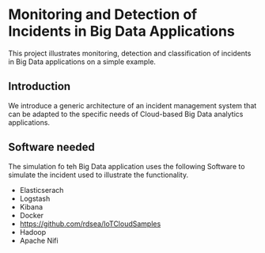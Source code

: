 # Monitoring and Detection of Incidents in Big Data Applications 

This project illustrates monitoring, detection and classification of incidents in Big Data applications on a simple example. 

## Introduction

We introduce a generic architecture of an incident management system that can be adapted to the specific needs of Cloud-based Big Data analytics applications. 

## Software needed

The simulation fo teh Big Data application uses the following Software to simulate the incident used to illustrate the functionality. 

* Elasticserach
* Logstash 
* Kibana
* Docker
* https://github.com/rdsea/IoTCloudSamples
* Hadoop
* Apache Nifi 
